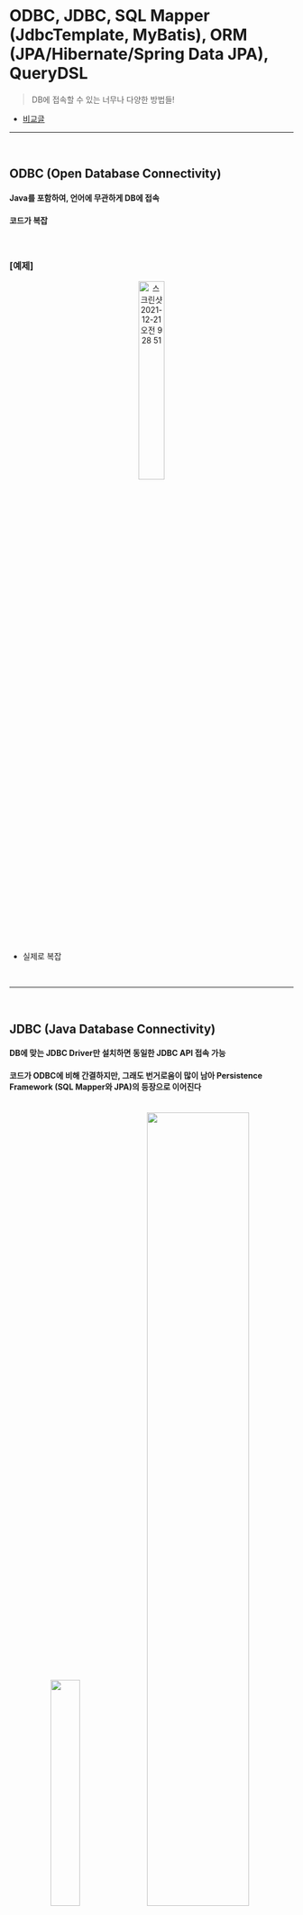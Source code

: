# ODBC, JDBC, SQL Mapper (JdbcTemplate, MyBatis), ORM (JPA/Hibernate/Spring Data JPA), QueryDSL
> DB에 접속할 수 있는 너무나 다양한 방법들!
* [비교글](https://skyblue300a.tistory.com/7)

<hr>
<br>

## ODBC (Open Database Connectivity)
#### Java를 포함하여, 언어에 무관하게 DB에 접속
#### 코드가 복잡

<br>

### [예제]

<div align="center">
  <img width="30%" alt="스크린샷 2021-12-21 오전 9 28 51" src="https://user-images.githubusercontent.com/37537227/146850598-269749d4-9fd6-42e2-a704-77e238f5b6e0.png">
</div>

* 실제로 복잡

<br>
<hr>
<br>

## JDBC (Java Database Connectivity)
#### DB에 맞는 JDBC Driver만 설치하면 동일한 JDBC API 접속 가능
#### 코드가 ODBC에 비해 간결하지만, 그래도 번거로움이 많이 남아 Persistence Framework (SQL Mapper와 JPA)의 등장으로 이어진다

<br>

<div align="center">
  <img width = "32%" src="https://user-images.githubusercontent.com/37537227/147739762-88d8c7a9-bd5f-41df-ac95-a5f447df0ea1.png">
  <img width = "60%" src="https://user-images.githubusercontent.com/37537227/147739994-0a58bdda-dc6c-4ebd-9649-071574273160.png">
</div>

<br>

### [예시]
```java
public class JdbcDemo() {

    Connection con;
    Statement stmt;
    ResultSet rs;

    String url      = "jdbc:postgresql://localhost:5432/demo",
           username = "sayMyName",
           password = "sayMyPw";

    public void getConnection() {
        try {
            con = DriverManager.getConnection(url, username, password);
        } catch (Exception e) {
            e.printStackTrace();
        }
    }
    
    public void getData() {
        try {
            String sql = "SELECT * FROM People";
            rs = stmt.excecuteQuery(sql);
            
            while(rs.next()) {
                System.out.println(rs.getString("name"));
                System.out.println(rs.getString("age"));
            }
        } catch (Exception e) {
            e.printStackTrace();
        }
    }
    
    public void closeConnection() {
        try {
            rs.close();
            stmt.close();
            con.close();
        } catch(Exception e) {
            e.printStackTrace();
        }
    }
}
```
* `DriverManager`를 사용하여 DB와 연동
* statement
  * boolean execute(String sql);
    * true : ResultSet을 반환하는 연산
    * false : 그외의 연산
  * ResultSet excecuteQuery(String sql);
    * ResultSet : Select 결과를 반환하는 연산
  * int executeUpdate(String sql);
    * (0, ~) : Insert, Update, Delete 문에 반영된 Row 개수를 반환하는 연산
    * -1 : Create, Drop 문을 의미하는 변환값
* 단점 존재
  * 코드 길이가 길어지고 정리하기 불편
  * Connection과 같은 공유 자원을 사용하는 과정에서 Overhead 발생
  * Driver 의존성을 설치하여 진행 필요 (연동하는 DB 변경 시, 해당 Dependency 적용 필요)

<br>
<hr>
<br>

## JTA (Java Transaction API)
#### 

<br>

### 

<br>
<hr>
<br>

## Persistence Framework - SQL Mapper - MyBatis
#### SQL Mapper : SQL문을 작성하여 내가 만든 메소드와 매핑하여 DB 접속 

<br>

### [jdbcTemplate 예시]
* JDBC보다 간결한 코드 가능

<br>

### [MyBatis 예시]

<br>

<div align="center">
    <img width="50%" src="https://user-images.githubusercontent.com/37537227/147741388-6aa1d086-f026-4bc0-b6e1-6302f27890d1.png">
</div>

<br>

* Dao Interface
  * 메소드 정의
* MyBatisConfig File (Mapper.xml)
  * 메소드명와 1대1로 매핑되는 id값을 가진 테그 정의 필요
    * select, insert, update, delete
  * Tag Attribute
    * id
    * parameterType
    * resultType

* 장점 :
  * SQL문과 JDBC API의 분리

* 단점 : 
  * `패러다임 불일치 문제`
    * 객체지향 (추상화, 상속, 다형성) vs RDB (데이터 중심)
    * DB에서 가져온 데이터를 객체화할 때 어려움이 따름
  * SQL문은 DB에 종속적

<br>
<hr>
<br>

## Persistence Framework - Hibernate & JPA (ORM) & Spring Data JPA
#### ORM : SQL문 작성할 필요없이 직관적인 Java 메소드만으로 DB 사용 가능하며, 패러다임 불일치 문제 해소 가능
#### JPA : Java 측의 ORM에 대한 API 표준 명세
#### Hibernate : JPA Interface의 구현체 (내부적으로 JDBC 사용) - EclipseLink, DataNucleus도 사용 가능
#### Spring Data JPA : JPA를 보다 쉽게 사용할 수 있게 만든 또 하나의 Abstract Layer (repository support for the Java Persistence API (JPA))


<br>

<div align="center">
  <img width="42.8%" alt="스크린샷 2021-12-29 오전 11 11 02" src="https://user-images.githubusercontent.com/37537227/147620822-ca0a758a-34dc-42f0-bc3a-62b900fa2f1b.png">
  <img width="30%" alt="스크린샷 2021-12-29 오전 11 09 05" src="https://user-images.githubusercontent.com/37537227/147620741-0d8ae15a-0fb5-4035-9974-7478ef09d6c6.png">
</div>

<br>

### [Hibernate 예제]

```java
@Repository
@Transactional
public class JpaDemoRunner implements ApplicationRunner {
  
  @PersistenceContext
  EntityManager entityManager;
  
  @Override
  public void run(ApplicationArguments args) throws Exception {
    Person person = new Person();
    person.setName("sayMyName");
    person.setAge(30);
    Session session = entityManager.unwrap(Session.class);
    session.save(person);
  }

}
```
* @PersistenceContext
  * EntityManager DI해주는 Annotation
  * Persistence Context는 Application에서 머무는 Entity 데이터를 담아놓는 저장소로 DB에 넣어주기 전 단계까지 Entity를 보존할 수 있다
  * Persistence Context의 Life Cycle은 하나의 Transaction의 시작과 끝을 함께 한다 >> 즉 One  per Transaction
* @Transactional
  * AOP 기반의 프록시 패턴에 의해서, Transaction 원칙 (ACID)을 지켜준다
  * .begin(), .rollback(), .commit() 처리를 알아서 해주며, Transaction이 끝나면 PersistenceContext를 Flush해준다 
* EntityManagerFactory
  * Applicaton Loading 시에 DB당 하나의 EntityManagerFactory 생성
* EntityManager
  * 각 Transaction 처리
* EntityTransaction
  * .begin(), .rollback(), .commit()처럼 Transaction의 시작과 끝, 롤백 상태 처리
* Session
  * The heart of the hibernate is a session. It's a runtime interface between your application and hibernate. 

<br>

### [JPA 예제]

```java
@Repository
@Transactional
public class JpaDemoRunner implements ApplicationRunner {
  
  @PersistenceContext
  EntityManager entityManager;
  
  @Override
  public void run(ApplicationArguments args) throws Exception {
    Person person = new Person();
    person.setName("sayMyName");
    person.setAge(30);
    entityManager.persist(person);
  }

}
```
* `persist` : 영속화 (Persistence)
  * Application에 있는 데이터가 Application 프로세스보다 더 긴 Life Cycle을 갖는 것
  * Spring Entity가 DB에 저장되어 계속해서 데이터로서 영구적으로 살아가는 것

<br>

### [JpaRepository 예제]

```java
interface TestRepository extends JpaRepository<Test, Long> {
  
}
```
* JpaRepository가 JPA Interface

* 상속 Rule  
  * `Interface extends Interface`
  * Interface cannot extends Class
  * Class extends Class
  * Class implements Interface

<br>

### 객체지향 vs RDB 간의 패러다임 불일치
* ORM을 통해서 SQL 의존성을 낮춤으로써 비즈니스 로직 개발에 보다 더 집중 가능

<br>

### [객체지향 - 연관관계]
```java
class Person {
    Long id;
    String name;
    Group group;
    
    Group findGroup() {
        return this.group;
    }
}

class Group {
    Log id;
    String name;
}
```
* `Group group`처럼 Reference 주소값을 넣는 방식

<br>

### [RDB - 연관관계]
```java
class Person {
    Long id;
    Long GroupId;
    String name;
}

class Group {
    Long id;
    String name;
}
```
* `Long GroupId`처럼 Foreign Key값을 넣는 방식
* RDB에 맞춰 변환을 하였으나, RDB CRUD를 하기에는 아직 어려운 상황
  * ex) Group 객체는 자신에게 속한 Person을 알 수 없다
  * 아직도 중간에서 개발자가 추가로 변환하는 로직을 작성해야 함

<br>

### [JPA을 통한 패러다임 불일치 해결]
```java
person.setGroup(group);
jpa.persist(person);

Person person = entityManager.find(Person.class, id);
Group group = person.getTeam();
Leader leader = person.getTeam().getLeader();
```
* 연관관계 설정을 통해 관계 그래프 탐색 또한 쉽게 가능 

<br>
<hr>
<br>

## QueryDSL
#### [querydsl official website](http://querydsl.com/)

<br>

### JPQL 혹은 Native SQL의 치명적 단점
* String 타입으로 개발자가 쿼리문을 작성하면서 Human Error가 발생할 수 있고, Compile 타임에서 에러를 확인할 수 없다는 치명적 단점 존재 
  * 즉, 쿼리 실행 전까지는 에러 유무를 확인할 수 없음 
* 이를 해결고자 동적쿼리의 장점을 사용하기 위해 QueryDSL 사용이 많아지고 있는 상황

<br>

### QuerydslRepositorySupport

<br>
<hr>
<br>
